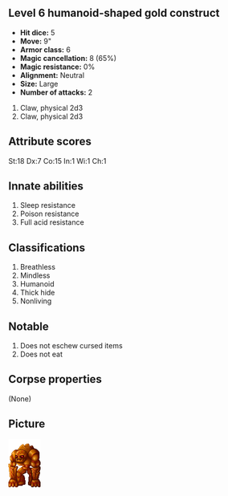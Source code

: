## Level 6 humanoid-shaped gold construct
- **Hit dice:** 5
- **Move:** 9"
- **Armor class:** 6
- **Magic cancellation:** 8 (65%)
- **Magic resistance:** 0%
- **Alignment:** Neutral
- **Size:** Large
- **Number of attacks:** 2
1. Claw, physical 2d3
2. Claw, physical 2d3
## Attribute scores
St:18 Dx:7 Co:15 In:1 Wi:1 Ch:1
## Innate abilities
1. Sleep resistance
2. Poison resistance
3. Full acid resistance
## Classifications
1. Breathless
2. Mindless
3. Humanoid
4. Thick hide
5. Nonliving
## Notable
1. Does not eschew cursed items
2. Does not eat
## Corpse properties
(None)
## Picture
![Gold golem](https://github.com/hyvanmielenpelit/GnollHackTileSet/blob/main/Monsters/gold_golem/gold_golem.png)
